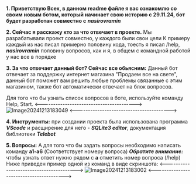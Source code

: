 **1. Приветствую Всех, в данном readme файле я вас ознакомлю со своим новым ботом, который начинает свою историю с 29.11.24, бот будет разработан совместно с** ***nasirovramin***

**2. Сейчас я расскажу кто за что отвечает в проекте.**
   Мы разрабатывали проект совместно, у каждого были свои цели
   К примеру каждый из нас писал примерно половину кода, тоесть я писал /help, ***nasirovramin*** половину вопросов,
   как и я, в общем с командной работой у нас все в порядке

**3. За что отвечает данный бот? Сейчас все обьясним:**
   Данный бот отвечает за поддержку интернет магазина "Продаем все на свете", данный бот поможет вам решить
   любые проблемы связанные с этим магазином, также бот автоматически отвечает на блок вопросов.

   Для того что бы узнать список вопросов в боте, используйте команду Help, Start.
   <---------------------------------------->
   ![Image20241213183049](https://github.com/user-attachments/assets/c63d7c34-2c49-4a78-9479-6a4fe6f2a6f2)
   <---------------------------------------->

**4. Инструменты:**
    при создании проекта была использована программа ***VScode*** и расщирение для него - ***SQLite3 editor***, документация
    библиотеки ***Telebot***
 
 **5. Вопросы:**
    А для того что бы задать вопросы необходимо написать команду **a1-a6** (Соответствует номеру вопроса)
    ***Обратите внимание:*** чтобы узнать ответ нужно рядом с **a** отметить номер вопроса (/help)
    Ниже приведен пример одной из команд в виде скриншота:
   <---------------------------------------->
   ![Image20241213183002](https://github.com/user-attachments/assets/ab9ad749-202b-485f-824f-6fc574aaee97)
   <---------------------------------------->









